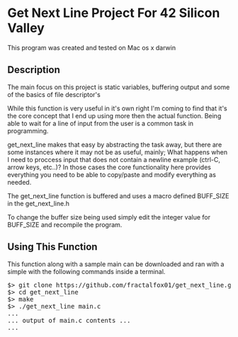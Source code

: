 # Get Next Line Project For 42 Silicon Valley

<p>This program was created and tested on Mac os x darwin</p>

## Description
<p>The main focus on this project is static variables, buffering output and some of the basics of file descriptor's</p>
<p>While this function is very useful in it's own right I'm coming to find that it's the core concept that I end up using
more then the actual function. Being able to wait for a line of input from the user is a common task in programming.</p>
<p>get_next_line makes that easy by abstracting the task away, but there are some instances where it may not be as useful, mainly; What happens when I need to proccess input that does not contain a newline example (ctrl-C, arrow keys, etc..)? In those cases the core functionality here provides everything you need to be able to copy/paste and modify everything as needed.</p>
<p>The get_next_line function is buffered and uses a macro defined BUFF_SIZE in the get_next_line.h</p>
<p>To change the buffer size being used simply edit the integer value for BUFF_SIZE and recompile the program.</p>

## Using This Function
<p>This function along with a sample main can be downloaded and ran with a simple with the following commands inside a terminal.</p>
<pre>$> git clone https://github.com/fractalfox01/get_next_line.git get_next_line
$> cd get_next_line
$> make
$> ./get_next_line main.c
...
... output of main.c contents ...
...
</pre>
